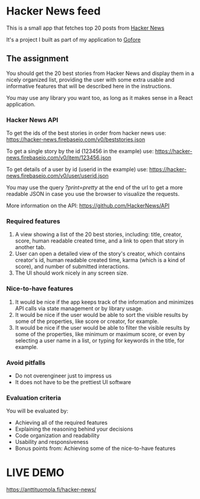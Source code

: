 # Hacker News feed
This is a small app that fetches top 20 posts from [Hacker News](https://news.ycombinator.com/)

It's a project I built as part of my application to [Gofore](https://gofore.com/en/)

## The assignment
You should get the 20 best stories from Hacker News and display them in a nicely organized list, providing the user with some extra usable and informative features that will be described here in the instructions.
 
You may use any library you want too, as long as it makes sense in a React application.
 
### Hacker News API
 
To get the ids of the best stories in order from hacker news use: https://hacker-news.firebaseio.com/v0/beststories.json
 
To get a single story by the id (123456 in the example) use: https://hacker-news.firebaseio.com/v0/item/123456.json
 
To get details of a user by id (userid in the example) use: https://hacker-news.firebaseio.com/v0/user/userid.json
 
You may use the query _?print=pretty_ at the end of the url to get a more readable JSON in case you use the browser to visualize the requests.
 
More information on the API: https://github.com/HackerNews/API
 
### Required features
 
1. A view showing a list of the 20 best stories, including: title, creator, score, human readable created time, and a link to open that story in another tab.
2. User can open a detailed view of the story's creator, which contains creator's id, human readable created time, karma (which is a kind of score), and number of submitted interactions.
3. The UI should work nicely in any screen size.
 
### Nice-to-have features
 
1. It would be nice if the app keeps track of the information and minimizes API calls via state management or by library usage.
2. It would be nice if the user would be able to sort the visible results by some of the properties, like score or creator, for example.
3. It would be nice if the user would be able to filter the visible results by some of the properties, like minimum or maximum score, or even by selecting a user name in a list, or typing for keywords in the title, for example.
 
### Avoid pitfalls
 
- Do not overengineer just to impress us
- It does not have to be the prettiest UI software
 
### Evaluation criteria
 
You will be evaluated by:
 
- Achieving all of the required features
- Explaining the reasoning behind your decisions
- Code organization and readability
- Usability and responsiveness
- Bonus points from: Achieving some of the nice-to-have features

# LIVE DEMO
https://anttituomola.fi/hacker-news/
